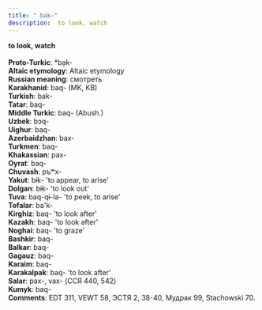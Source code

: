 ```yaml
---
title: " bak-"
description:  to look, watch
---
```

<strong> to look, watch</strong><br><br>
<strong>Proto-Turkic</strong>:  *bạk-<br>
<strong>Altaic etymology</strong>:  Altaic etymology<br>
<strong>Russian meaning</strong>:  смотреть<br>
<strong>Karakhanid</strong>:  baq- (MK, KB)<br>
<strong>Turkish</strong>:  bak-<br>
<strong>Tatar</strong>:  baq-<br>
<strong>Middle Turkic</strong>:  baq- (Abush.)<br>
<strong>Uzbek</strong>:  bɔq-<br>
<strong>Uighur</strong>:  baq-<br>
<strong>Azerbaidzhan</strong>:  bax-<br>
<strong>Turkmen</strong>:  baq-<br>
<strong>Khakassian</strong>:  pax-<br>
<strong>Oyrat</strong>:  baq-<br>
<strong>Chuvash</strong>:  pъʷx-<br>
<strong>Yakut</strong>:  bɨk- 'to appear, to arise'<br>
<strong>Dolgan</strong>:  bɨk- 'to look out'<br>
<strong>Tuva</strong>:  baq-qɨ-la- 'to peek, to arise'<br>
<strong>Tofalar</strong>:  ba'k-<br>
<strong>Kirghiz</strong>:  baq- 'to look after'<br>
<strong>Kazakh</strong>:  baq- 'to look after'<br>
<strong>Noghai</strong>:  baq- 'to graze'<br>
<strong>Bashkir</strong>:  baq-<br>
<strong>Balkar</strong>:  baq-<br>
<strong>Gagauz</strong>:  baq-<br>
<strong>Karaim</strong>:  baq-<br>
<strong>Karakalpak</strong>:  baq- 'to look after'<br>
<strong>Salar</strong>:  pax-, vax- (ССЯ 440, 542)<br>
<strong>Kumyk</strong>:  baq-<br>
<strong>Comments</strong>:  EDT 311, VEWT 58, ЭСТЯ 2, 38-40, Мудрак 99, Stachowski 70.<br>


